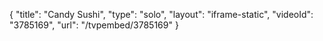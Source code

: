 {
    "title": "Candy Sushi",
    "type": "solo",
    "layout": "iframe-static",
    "videoId": "3785169",
    "url": "\/tvpembed\/3785169"
}